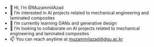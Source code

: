 - 👋 Hi, I’m @MuzammilAzad
- 👀 I’m interested in AI projects related to mechanical engineering and laminated composites
- 🌱 I’m currently learning GANs and generative design
- 💞️ I’m looking to collaborate on AI projects related to mechanical engineering and laminated composites
- 📫 You can reach anytime at muzammilazad@dgu.ac.kr

<!---
MuzammilAzad/MuzammilAzad is a ✨ special ✨ repository because its `README.md` (this file) appears on your GitHub profile.
You can click the Preview link to take a look at your changes.
--->
